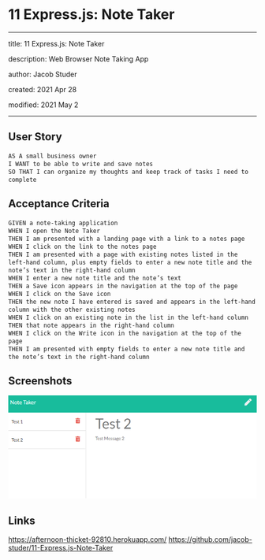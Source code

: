 # 11 Express.js: Note Taker

---

title: 11 Express.js: Note Taker

description: Web Browser Note Taking App

author: Jacob Studer

created:  2021 Apr 28

modified: 2021 May 2

---

## User Story

```
AS A small business owner
I WANT to be able to write and save notes
SO THAT I can organize my thoughts and keep track of tasks I need to complete
```


## Acceptance Criteria

```
GIVEN a note-taking application
WHEN I open the Note Taker
THEN I am presented with a landing page with a link to a notes page
WHEN I click on the link to the notes page
THEN I am presented with a page with existing notes listed in the left-hand column, plus empty fields to enter a new note title and the note’s text in the right-hand column
WHEN I enter a new note title and the note’s text
THEN a Save icon appears in the navigation at the top of the page
WHEN I click on the Save icon
THEN the new note I have entered is saved and appears in the left-hand column with the other existing notes
WHEN I click on an existing note in the list in the left-hand column
THEN that note appears in the right-hand column
WHEN I click on the Write icon in the navigation at the top of the page
THEN I am presented with empty fields to enter a new note title and the note’s text in the right-hand column
```

## Screenshots
![screenshot-1](https://raw.githubusercontent.com/jacob-studer/11-Express.js-Note-Taker/main/public/assets/images/Capture.PNG)

## Links
https://afternoon-thicket-92810.herokuapp.com/
https://github.com/jacob-studer/11-Express.js-Note-Taker